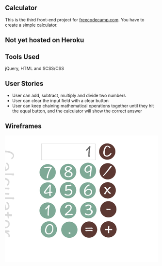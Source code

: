 ## Calculator
This is the third front-end project for [freecodecamp.com](freecodecamp.com). You have to create a simple calculator.

## Not yet hosted on Heroku

## Tools Used
jQuery, HTML and SCSS/CSS

## User Stories
  * User can add, subtract, multiply and divide two numbers
  * User can clear the input field with a clear button
  * User can keep chaining mathematical operations together until they hit the equal button, and the calculator will show the correct answer

## Wireframes
  ![Calculator wireframe](./public/Wireframe.png)
